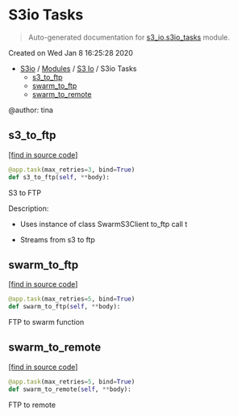 # S3io Tasks

> Auto-generated documentation for [s3_io.s3io_tasks](../../s3_io/s3io_tasks.py) module.

Created on Wed Jan  8 16:25:28 2020

- [S3io](../README.md#s3io) / [Modules](../MODULES.md#s3io-modules) / [S3 Io](index.md#s3-io) / S3io Tasks
    - [s3_to_ftp](#s3_to_ftp)
    - [swarm_to_ftp](#swarm_to_ftp)
    - [swarm_to_remote](#swarm_to_remote)

@author: tina

## s3_to_ftp

[[find in source code]](../../s3_io/s3io_tasks.py#L96)

```python
@app.task(max_retries=3, bind=True)
def s3_to_ftp(self, **body):
```

S3 to FTP

Description:

- Uses instance of class SwarmS3Client to_ftp call t

- Streams from s3 to ftp

## swarm_to_ftp

[[find in source code]](../../s3_io/s3io_tasks.py#L36)

```python
@app.task(max_retries=5, bind=True)
def swarm_to_ftp(self, **body):
```

FTP to swarm function

## swarm_to_remote

[[find in source code]](../../s3_io/s3io_tasks.py#L67)

```python
@app.task(max_retries=5, bind=True)
def swarm_to_remote(self, **body):
```

FTP to remote
